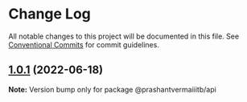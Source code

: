 # Change Log

All notable changes to this project will be documented in this file.
See [Conventional Commits](https://conventionalcommits.org) for commit guidelines.

## [1.0.1](https://github.com/prashantvermaiiitb/example-mono-repo/compare/v1.0.0...v1.0.1) (2022-06-18)

**Note:** Version bump only for package @prashantvermaiiitb/api
